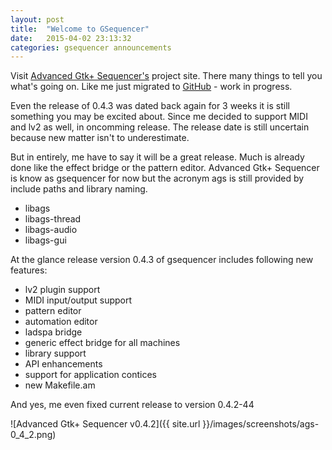 ```yaml
---
layout: post
title:  "Welcome to GSequencer"
date:   2015-04-02 23:13:32
categories: gsequencer announcements
---
```

Visit [Advanced Gtk+ Sequencer's][gsequencer] project site. There many things to tell you what's going on. Like me just migrated to [GitHub][github] - work in progress.

Even the release of 0.4.3 was dated back again for 3 weeks it is still something you may be excited about. Since me decided to support MIDI and lv2 as well, in oncomming release. The release date is still uncertain because new matter isn't to underestimate.

But in entirely, me have to say it will be a great release. Much is already done like the effect bridge or the pattern editor. Advanced Gtk+ Sequencer is know as gsequencer for now but the acronym ags is still provided by include paths and library naming.

* libags
* libags-thread
* libags-audio
* libags-gui

At the glance release version 0.4.3 of gsequencer includes following new features:

* lv2 plugin support
* MIDI input/output support
* pattern editor
* automation editor
* ladspa bridge
* generic effect bridge for all machines
* library support
* API enhancements
* support for application contices
* new Makefile.am

And yes, me even fixed current release to version 0.4.2-44

![Advanced Gtk+ Sequencer v0.4.2]({{ site.url }}/images/screenshots/ags-0_4_2.png)

[gsequencer]:      http://gsequencer.org
[gsequencer-api]:  http://gsequencer.org/api/ags
[github]:	   http://github.com
